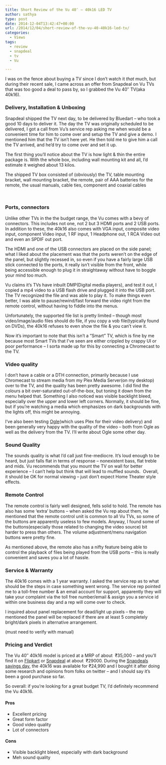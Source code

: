 ```yaml
---
title: Short Review of the Vu 40″ – 40k16 LED TV
author: sathya
type: post
date: 2014-12-04T13:42:47+00:00
url: /2014/12/04/short-review-of-the-vu-40-40k16-led-tv/
categories:
  - Views
tags:
  - review
  - snapdeal
  - tv
  - Vu

---
```

I was on the fence about buying a TV since I don&#8217;t watch it _that_ much, but during their recent sale, I came across an offer from Snapdeal on Vu TVs that was too good a deal to pass by, so I grabbed the Vu 40&#8243; TV(aka 40k16).

### Delivery, Installation & Unboxing

Snapdeal shipped the TV next day, to be delivered by Bluedart &#8211; who took a good 10 days to deliver it. The day the TV was originally scheduled to be delivered, I got a call from Vu&#8217;s service rep asking me when would be a convenient time for him to come over and setup the TV and give a demo. I mentioned him that the TV isn&#8217;t here yet. He then told me to give him a call the TV arrived, and he&#8217;d try to come over and set it up.

The first thing you&#8217;ll notice about the TV is how light & thin the entire package is. With the whole box, including wall mounting kit and all, I&#8217;d estimate it weighed about 13 kilos.

The shipped TV box consisted of (obviously) the TV, table mounting bracket, wall mounting bracket, the remote, pair of AAA batteries for the remote, the usual manuals, cable ties, component and coaxial cables











&nbsp;

### Ports, connectors

Unlike other TVs in the the budget range, the Vu comes with a bevy of connectors. This includes not one, not 2 but 3 HDMI ports and 2 USB ports. In addition to these, the 40k16 also comes with VGA input, composite video input, component Video input, 1 RF input, 1 Headphone out, 1 RCA Video out and even an SPDIF out port.

The HDMI and one of the USB connectors are placed on the side panel; what I liked about the placement was that the ports weren&#8217;t on the edge of the panel, but slightly recessed in, so even if you have a fairly large USB stick connected to the ports, it really isn&#8217;t visible from the front, while being accessible enough to plug it in straightaway without have to boggle your mind too much.

Vu claims it&#8217;s TVs have inbuilt DMP(Digital media players), and test it out, I copied a mp4 video to a USB flash drive and plugged it into the USB port. The TV recognized the file and was able to play it. To make things even better, I was able to pause/rewind/fast forward the video right from the remote control, without having to fiddle into the menus.

Unfortunately, the supported file list is pretty limited &#8211; though most video/image/audio files should do file, if you copy a vob file(typically found on DVDs), the 40k16 refuses to even show the file & you can&#8217;t view it.

Now it&#8217;s important to note that this isn&#8217;t a &#8220;Smart&#8221; TV, which is fine by me because most Smart TVs that I&#8217;ve seen are either crippled by crappy UI or poor performance &#8211; I sorta made up for this by connecting a Chromecast to the TV.

### Video quality

I don&#8217;t have a cable or a DTH connection, primarily because I use Chromecast to stream media from my Plex Media Server(on my desktop) over to the TV, and the quality has been pretty awesome. I did find the colours a bit over-saturated out-of-the-box, but toning it down from the menu helped that. Something I also noticed was visible backlight bleed, especially over the upper and lower left corners. Normally, it should be fine, but if you&#8217;re watching a media which emphasizes on dark backgrounds with the lights off, this might be annoying.

I&#8217;ve also been testing [Ogle][1](which uses Plex for their video delivery) and been generally very happy with the quality of the video &#8211; both from Ogle as well as the delivery from the TV. I&#8217;ll write about Ogle some other day.









### Sound Quality

The sounds quality is what I&#8217;d call just fine-mediocre. It&#8217;s loud enough to be heard, but just falls flat in terms of response &#8211; nonexistent bass, flat treble and mids. Vu recommends that you mount the TV on wall for better experience &#8211; I can&#8217;t help but think that will lead to muffled sounds.  Overall, it should be OK for normal viewing &#8211; just don&#8217;t expect Home Theater style effects.

### Remote Control

The remote control is fairly well designed, fells solid to hold. The remote has also has some &#8216;extra&#8217; buttons &#8211; when asked the Vu rep about them, he mentioned that the remote control unit is common to all Vu TVs, so some of the buttons are apparently useless to few models. Anyway, I found some of the buttons(especially those related to changing the video source) bit harder to press than others. The volume adjustment/menu navigation buttons were pretty fine.

As mentioned above, the remote also has a nifty feature being able to control the playback of files being played from the USB ports &#8211; this is really convenient and saves you a lot of hassle.

### Service & Warranty

The 40k16 comes with a 1 year warranty. I asked the service rep as to what should be the steps in case something went wrong. The service rep pointed me to a toll-free number & an email account for support, apparently they will take your complaint via the toll free number/email & assign you a service id within one business day and a rep will come over to check.

I inquired about panel replacement for dead/light up pixels &#8211; the rep mentioned the panel will be replaced if there are at least 5 completely bright/dark pixels in alternative arrangement.

(must need to verify with manual)

### Pricing and Verdict

The Vu 40&#8243; 40k16 model is priced at a MRP of about  ₹35,000 &#8211; and you&#8217;ll find it on <a title="Flipkart listing for 40k16" href="http://www.flipkart.com/vu-40k16-101-cm-40-led-tv/p/itmduh4jupmeqeqw?q=VU+40K16+101+cm+%2840%29+LED+TV&as=on&affid=sathyasath&as-show=on&otracker=start&as-pos=p_1_40k16&pid=TVSDUH4JUPMEQEQW" target="_blank">Flipkart</a> or <a href="http://www.snapdeal.com/product/vu-technologies-40-inch-40k16/530676301?utm_source=aff_prog&utm_campaign=afts&offer_id=17&aff_id=27728" target="_blank">Snapdeal</a> at about  ₹29000. During the <a href="http://blog.snapdeal.com/snapdeal-savings-day-1111-savings-like-never-before/" target="_blank">Snapdeals savings day</a>, the 40k16 was available for ₹24,990 and I bought it after doing some research and opinions from folks on twitter &#8211; and I should say it&#8217;s been a good purchase so far.

So overall: if you&#8217;re looking for a great budget TV, I&#8217;d definitely recommend the Vu 40k16.

#### Pros

  * Excellent pricing
  * Great form factor
  * Good video quality
  * Lot of connectors

#### Cons

  * Visible backlight bleed, especially with dark background
  * Meh sound quality

 [1]: http://ogleit.in